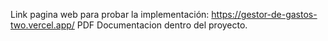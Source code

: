 Link pagina web para probar la implementación: https://gestor-de-gastos-two.vercel.app/
PDF Documentacion dentro del proyecto.
